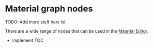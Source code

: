 # Material graph nodes

TODO: Add more stuff here lol

There are a wide range of nodes that can be used in the [Material Editor](../material-editor/index.md).

- Implement TOC